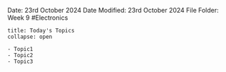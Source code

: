 Date: 23rd October 2024
Date Modified: 23rd October 2024
File Folder: Week 9
#Electronics

```ad-abstract
title: Today's Topics
collapse: open

- Topic1
- Topic2
- Topic3

```

